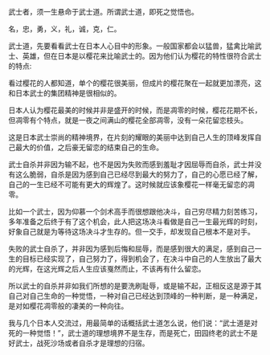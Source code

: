 武士者，须一生悬命于武士道。所谓武士道，即死之觉悟也。

名，忠，勇，义，礼，诚，克，仁。

武士道，先要看看武士在日本人心目中的形象。一般国家都会以猛兽，猛禽比喻武士、英雄，但在日本是以樱花来比喻武士的。因为他们认为樱花的特性很符合武士的特点:

看过樱花的人都知道，单个的樱花很美丽，但成片的樱花聚在一起就更加漂亮，这和日本武士的集团精神是很相似的。

日本人认为樱花最美的时候并非是盛开的时候，而是凋零的时候，樱花花期不长，但凋零有个特点，就是一夜之间满山的樱花全部凋零，没有一朵花留恋枝头。

这是日本武士崇尚的精神境界，在片刻的耀眼的美丽中达到自己人生的顶峰发挥自己最大的价值，之后豪无留恋的结束自己的生命。

武士自杀并非因为输不起，也不是因为失败而感到羞耻才因屈辱而自杀，武士并没有这么脆弱，自杀是因为感到自己已经尽到最大的努力了，自己的心愿已经了解，自己的一生已经不可能有更大的辉煌了。这时候就应该象樱花一样毫无留恋的凋零。

比如一个武士，因为仰慕一个剑术高手而很想跟他决斗，自己穷尽精力刻苦练习，多年准备之后终于有了这个机会，此人把这场决斗看做是自己一生最光辉的时刻，好象自己就是为等待这场决斗才生存的。但一交手，却发现自己根本不是对手。

失败的武士自杀了，并非因为感到后悔和屈辱，而是感到很大的满足，感到自己一生的目标已经实现了，自己努力了，得到机会了，在决斗中自己的人生放出了最大的光辉，在这光辉之后人生应该戛然而止，不该再有什么留恋。

所以武士的自杀并非如我们所想的是要洗刷耻辱，或是输不起，正相反这是源于其自己对自己生命的一种觉悟，一种对自己已经达到顶峰的一种判断，是一种满足，是对如樱花凋零般的凄美的一种向往。

我与几个日本人交流过，用最简单的话概括武士道怎么说，他们说：“武士道是对死的一种觉悟！”，武士道的理想境界不是生存，而是死亡，田园终老的武士不是好武士，战死沙场或者自杀才是理想的归宿。
